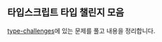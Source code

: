 ## 타입스크립트 타입 챌린지 모음

[type-challenges](https://github.com/type-challenges/type-challenges)에 있는 문제를 풀고 내용을 정리합니다.
